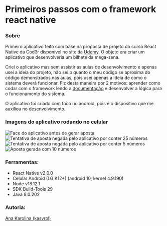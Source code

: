 <h1>Primeiros passos com o framework react native</h1>

<h3>Sobre</h3>
<p>Primeiro aplicativo feito com base na proposta de projeto do curso React Native da Cod3r disponível no site da <a href="https://www.udemy.com/?utm_source=bing-brand&utm_medium=udemyads&utm_campaign=BG-Brand-Udemy_la.EN_cc.ROW&utm_term=_._ag_1219358808134939_._ad__._de_c_._dm__._pl__._ti_kwd-76210237821084_._li_147382_._pd__._&utm_term=_._pd__._kw_udemy%2B_._&matchtype=e&msclkid=e50a3ee4ec7a10a160555d588d0a9d28">Udemy</a>. O objeto era criar um aplicativo que desenvolveria um bilhete da mega-sena.</p>
<p>Criei o aplicativo mas sem assistir as aulas de desenvolvimento e apenas usei a ideia do projeto, não sei o quanto o meu código se aproxima do código demonstrados nas aulas, pois usei apenas a ideia de como o sistema deverá funcionar. Fiz desta maneira por 2 motivos: aprender como codar com o framework lendo a <a href="https://reactnative.dev/">documentação</a> e desenvolver a lógica para o funcionamento do sistema.</p>
<p>O aplicativo foi criado com foco no android, pois é o dispositivo que me auxiliou no desenvolvimento.</p>

<h3>Imagens do aplicativo rodando no celular</h3>
<img src="https://github.com/kasvrol/reactNativePrimeirosPassos/blob/main/src/images/4.png?raw=true" alt="Face do aplicativo antes de gerar aposta"/>
<img src="https://github.com/kasvrol/reactNativePrimeirosPassos/blob/main/src/images/2.png?raw=true" alt="Tentativa de aposta negada pelo aplicativo por conter 25 números"/>
<img src="https://github.com/kasvrol/reactNativePrimeirosPassos/blob/main/src/images/3.png?raw=true" alt="Tentativa de aposta negada pelo aplicativo por conter 5 números"/>
<img src="https://github.com/kasvrol/reactNativePrimeirosPassos/blob/main/src/images/1.png?raw=true" alt="Aposta gerada com 10 números"/>

<h3>Ferramentas:</h3>
<ul>
<li>React Native v2.0.0</li>
<li>Celular Android (LG K12+) (android 10, kernel 4.9.190)</li>
<li>Node v18.12.1</li>
<li>SDK Build-Tools 29</li>
<li>Java 8.0.202</li>
</ul>

<h3>Autoria:</h3>
<a href="https://github.com/kasvrol/">Ana Karolina (kasvrol)</a>
